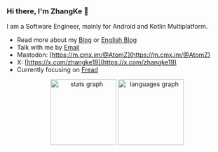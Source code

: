 ### Hi there, I'm ZhangKe 👋

I am a Software Engineer, mainly for Android and Kotlin Multiplatform.

- Read more about my [Blog](https://zhangke.space/) or [English Blog](https://medium.com/@kezhang404)
- Talk with me by [Email](mailto:kezhang404@gmail.com)
- Mastodon: [https://m.cmx.im/@AtomZ](https://m.cmx.im/@AtomZ)
- X: [https://x.com/zhangke19](https://x.com/zhangke19)
- Currently focusing on [Fread](https://play.google.com/store/apps/details?id=com.zhangke.fread)

<div align="center">
  <img src="https://github-readme-stats.vercel.app/api?username=0xzhangke&hide_title=false&hide_rank=false&show_icons=true&include_all_commits=true&count_private=true&disable_animations=false&theme=dracula&locale=en&hide_border=false&order=1" height="150" alt="stats graph"  />
  <img src="https://github-readme-stats.vercel.app/api/top-langs?username=0xzhangke&locale=en&hide_title=false&layout=compact&card_width=320&langs_count=5&theme=dracula&hide_border=false&order=2" height="150" alt="languages graph"  />
</div>
